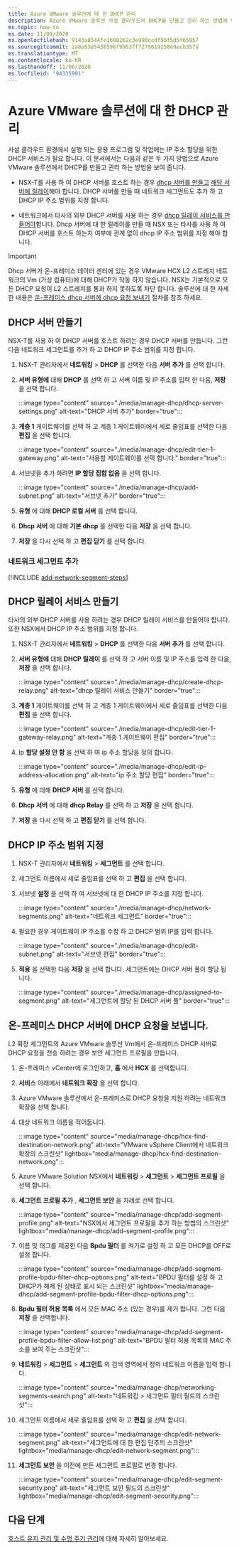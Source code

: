 ```yaml
---
title: Azure VMware 솔루션에 대 한 DHCP 관리
description: Azure VMware 솔루션 사설 클라우드의 DHCP를 만들고 관리 하는 방법에 대해 알아봅니다.
ms.topic: how-to
ms.date: 11/09/2020
ms.openlocfilehash: 9143a8544fe1b98262c3e990ccdf56f5d5f65957
ms.sourcegitcommit: 2a8a53e5438596f99537f7279619258e9ecb357a
ms.translationtype: MT
ms.contentlocale: ko-KR
ms.lasthandoff: 11/06/2020
ms.locfileid: "94335991"
---
```

# <a name="manage-dhcp-for-azure-vmware-solution"></a>Azure VMware 솔루션에 대 한 DHCP 관리

사설 클라우드 환경에서 실행 되는 응용 프로그램 및 작업에는 IP 주소 할당을 위한 DHCP 서비스가 필요 합니다.  이 문서에서는 다음과 같은 두 가지 방법으로 Azure VMware 솔루션에서 DHCP를 만들고 관리 하는 방법을 보여 줍니다.

- NSX-T를 사용 하 여 DHCP 서버를 호스트 하는 경우 [dhcp 서버를 만들고](#create-a-dhcp-server) [해당 서버에 릴레이](#create-dhcp-relay-service)해야 합니다. DHCP 서버를 만들 때 네트워크 세그먼트도 추가 하 고 DHCP IP 주소 범위를 지정 합니다.   

- 네트워크에서 타사의 외부 DHCP 서버를 사용 하는 경우 [dhcp 릴레이 서비스를 만들어야](#create-dhcp-relay-service)합니다. Dhcp 서버에 대 한 릴레이를 만들 때 NSX 또는 타사를 사용 하 여 DHCP 서버를 호스트 하는지 여부에 관계 없이 dhcp IP 주소 범위를 지정 해야 합니다.

>[!IMPORTANT]
>Dhcp 서버가 온-프레미스 데이터 센터에 있는 경우 VMware HCX L2 스트레치 네트워크의 Vm (가상 컴퓨터)에 대해 DHCP가 작동 하지 않습니다.  NSX는 기본적으로 모든 DHCP 요청이 L2 스트레치를 통과 하지 못하도록 차단 합니다. 솔루션에 대 한 자세한 내용은 [온-프레미스 dhcp 서버에 dhcp 요청 보내기](#send-dhcp-requests-to-the-on-premises-dhcp-server) 절차를 참조 하세요.


## <a name="create-a-dhcp-server"></a>DHCP 서버 만들기

NSX-T를 사용 하 여 DHCP 서버를 호스트 하려는 경우 DHCP 서버를 만듭니다. 그런 다음 네트워크 세그먼트를 추가 하 고 DHCP IP 주소 범위를 지정 합니다.

1. NSX-T 관리자에서 **네트워킹**  >  **DHCP** 를 선택한 다음 **서버 추가** 를 선택 합니다.

1. **서버 유형에** 대해 **DHCP** 를 선택 하 고 서버 이름 및 IP 주소를 입력 한 다음, **저장** 을 선택 합니다.

   :::image type="content" source="./media/manage-dhcp/dhcp-server-settings.png" alt-text="DHCP 서버 추가" border="true":::

1. **계층 1** 게이트웨이를 선택 하 고 계층 1 게이트웨이에서 세로 줄임표를 선택한 다음 **편집** 을 선택 합니다.

   :::image type="content" source="./media/manage-dhcp/edit-tier-1-gateway.png" alt-text="사용할 게이트웨이를 선택 합니다." border="true":::

1. 서브넷을 추가 하려면 **IP 할당 집합 없음** 을 선택 합니다.

   :::image type="content" source="./media/manage-dhcp/add-subnet.png" alt-text="서브넷 추가" border="true":::

1. **유형** 에 대해 **DHCP 로컬 서버** 를 선택 합니다. 
   
1. **Dhcp 서버** 에 대해 **기본 dhcp** 를 선택한 다음 **저장** 을 선택 합니다.

1. **저장** 을 다시 선택 하 고 **편집 닫기** 를 선택 합니다.

### <a name="add-a-network-segment"></a>네트워크 세그먼트 추가

[!INCLUDE [add-network-segment-steps](includes/add-network-segment-steps.md)]


## <a name="create-dhcp-relay-service"></a>DHCP 릴레이 서비스 만들기

타사의 외부 DHCP 서버를 사용 하려는 경우 DHCP 릴레이 서비스를 만들어야 합니다. 또한 NSX에서 DHCP IP 주소 범위를 지정 합니다. 

1. NSX-T 관리자에서 **네트워킹**  >  **DHCP** 를 선택한 다음 **서버 추가** 를 선택 합니다.

1. **서버 유형에** 대해 **DHCP 릴레이** 를 선택 하 고 서버 이름 및 IP 주소를 입력 한 다음, **저장** 을 선택 합니다.

   :::image type="content" source="./media/manage-dhcp/create-dhcp-relay.png" alt-text="dhcp 릴레이 서비스 만들기" border="true":::

1. **계층 1** 게이트웨이를 선택 하 고 계층 1 게이트웨이에서 세로 줄임표를 선택한 다음 **편집** 을 선택 합니다.

   :::image type="content" source="./media/manage-dhcp/edit-tier-1-gateway-relay.png" alt-text="계층 1 게이트웨이 편집" border="true":::

1. Ip **할당 설정 안 함** 을 선택 하 여 ip 주소 할당을 정의 합니다.

   :::image type="content" source="./media/manage-dhcp/edit-ip-address-allocation.png" alt-text="ip 주소 할당 편집" border="true":::

1. **유형** 에 대해 **DHCP 서버** 를 선택 합니다. 
   
1. **Dhcp 서버** 에 대해 **dhcp Relay** 를 선택 하 고 **저장** 을 선택 합니다.

1. **저장** 을 다시 선택 하 고 **편집 닫기** 를 선택 합니다.


## <a name="specify-the-dhcp-ip-address-range"></a>DHCP IP 주소 범위 지정

1. NSX-T 관리자에서 **네트워킹**  >  **세그먼트** 를 선택 합니다. 
   
1. 세그먼트 이름에서 세로 줄임표를 선택 하 고 **편집** 을 선택 합니다.
   
1. 서브넷 **설정** 을 선택 하 여 서브넷에 대 한 DHCP IP 주소를 지정 합니다. 
   
   :::image type="content" source="./media/manage-dhcp/network-segments.png" alt-text="네트워크 세그먼트" border="true":::
      
1. 필요한 경우 게이트웨이 IP 주소를 수정 하 고 DHCP 범위 IP를 입력 합니다. 
      
   :::image type="content" source="./media/manage-dhcp/edit-subnet.png" alt-text="서브넷 편집" border="true":::
      
1. **적용** 을 선택한 다음 **저장** 을 선택 합니다. 세그먼트에는 DHCP 서버 풀이 할당 됩니다.
      
   :::image type="content" source="./media/manage-dhcp/assigned-to-segment.png" alt-text="세그먼트에 할당 된 DHCP 서버 풀" border="true":::


## <a name="send-dhcp-requests-to-the-on-premises-dhcp-server"></a>온-프레미스 DHCP 서버에 DHCP 요청을 보냅니다.

L2 확장 세그먼트의 Azure VMware 솔루션 Vm에서 온-프레미스 DHCP 서버로 DHCP 요청을 전송 하려는 경우 보안 세그먼트 프로필을 만듭니다. 

1. 온-프레미스 vCenter에 로그인하고, **홈** 에서 **HCX** 를 선택합니다.

1. **서비스** 아래에서 **네트워크 확장** 을 선택 합니다.

1. Azure VMware 솔루션에서 온-프레미스로 DHCP 요청을 지원 하려는 네트워크 확장을 선택 합니다. 

1. 대상 네트워크 이름을 적어둡니다.  

   :::image type="content" source="media/manage-dhcp/hcx-find-destination-network.png" alt-text="VMware vSphere Client에서 네트워크 확장의 스크린샷" lightbox="media/manage-dhcp/hcx-find-destination-network.png":::

1. Azure VMware Solution NSX에서 **네트워킹**  >  **세그먼트**  >  **세그먼트 프로필** 을 선택 합니다. 

1. **세그먼트 프로필 추가** , **세그먼트 보안** 을 차례로 선택 합니다.

   :::image type="content" source="media/manage-dhcp/add-segment-profile.png" alt-text="NSX에서 세그먼트 프로필을 추가 하는 방법의 스크린샷" lightbox="media/manage-dhcp/add-segment-profile.png":::

1. 이름 및 태그를 제공한 다음 **Bpdu 필터** 를 켜기로 설정 하 고 모든 DHCP를 OFF로 설정 합니다.

   :::image type="content" source="media/manage-dhcp/add-segment-profile-bpdu-filter-dhcp-options.png" alt-text="BPDU 필터를 설정 하 고 DHCP가 해제 된 상태로 표시 되는 스크린샷" lightbox="media/manage-dhcp/add-segment-profile-bpdu-filter-dhcp-options.png":::

1. **Bpdu 필터 허용 목록** 에서 모든 MAC 주소 (있는 경우)를 제거 합니다.  그런 다음 **저장** 을 선택합니다.

   :::image type="content" source="media/manage-dhcp/add-segment-profile-bpdu-filter-allow-list.png" alt-text="BPDU 필터 허용 목록의 MAC 주소를 보여 주는 스크린샷":::

1. **네트워킹**  >  **세그먼트**  >  **세그먼트** 의 검색 영역에서 정의 네트워크 이름을 입력 합니다.

   :::image type="content" source="media/manage-dhcp/networking-segments-search.png" alt-text="네트워킹 > 세그먼트 필터 필드의 스크린샷":::

1. 세그먼트 이름에서 세로 줄임표를 선택 하 고 **편집** 을 선택 합니다.

   :::image type="content" source="media/manage-dhcp/edit-network-segment.png" alt-text="세그먼트에 대 한 편집 단추의 스크린샷" lightbox="media/manage-dhcp/edit-network-segment.png":::

1. **세그먼트 보안** 을 이전에 만든 세그먼트 프로필로 변경 합니다.

   :::image type="content" source="media/manage-dhcp/edit-segment-security.png" alt-text="세그먼트 보안 필드의 스크린샷" lightbox="media/manage-dhcp/edit-segment-security.png":::

## <a name="next-steps"></a>다음 단계

[호스트 유지 관리 및 수명 주기 관리](concepts-private-clouds-clusters.md#host-maintenance-and-lifecycle-management)에 대해 자세히 알아보세요.